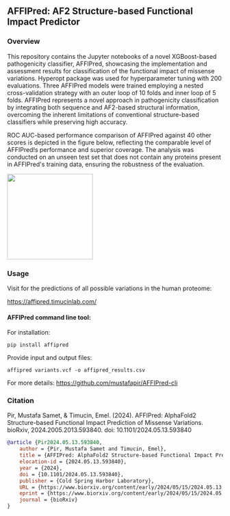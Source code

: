 ## AFFIPred: AF2 Structure-based Functional Impact Predictor
### Overview

This repository contains the Jupyter notebooks of a novel XGBoost-based pathogenicity classifier, AFFIPred, showcasing the implementation and assessment results for classification of the functional impact of missense variations. Hyperopt package was used for hyperparameter tuning with 200 evaluations. Three AFFIPred models were trained employing a nested cross-validation strategy with an outer loop of 10 folds and inner loop of 5 folds. AFFIPred represents a novel approach in pathogenicity classification by integrating both sequence and AF2-based structural information, overcoming the inherent limitations of conventional structure-based classifiers while preserving high accuracy.

ROC AUC-based performance comparison of AFFIPred against 40 other scores is depicted in the figure below, reflecting the comparable level of AFFIPred!s performance and superior coverage. The analysis was conducted on an unseen test set that does not contain any proteins present in AFFIPred's training data, ensuring the robustness of the evaluation.
 

<img src="https://github.com/favicon.ico](https://github.com/user-attachments/assets/cf78e5b8-e001-41a5-85e8-7912fded9475.png" width="200">


### Usage

Visit for the predictions of all possible variations in the human proteome:

https://affipred.timucinlab.com/

#### AFFIPred command line tool:

For installation:

```pip install affipred```

Provide input and output files:

```affipred variants.vcf -o affipred_results.csv```

For more details: https://github.com/mustafapir/AFFIPred-cli

### Citation

Pir, Mustafa Samet, & Timucin, Emel. (2024). AFFIPred: AlphaFold2 Structure-based Functional Impact Prediction of Missense Variations. bioRxiv, 2024.2005.2013.593840. doi: 10.1101/2024.05.13.593840

```bibtex
@article {Pir2024.05.13.593840,
	author = {Pir, Mustafa Samet and Timucin, Emel},
	title = {AFFIPred: AlphaFold2 Structure-based Functional Impact Prediction of Missense Variations},
	elocation-id = {2024.05.13.593840},
	year = {2024},
	doi = {10.1101/2024.05.13.593840},
	publisher = {Cold Spring Harbor Laboratory},
	URL = {https://www.biorxiv.org/content/early/2024/05/15/2024.05.13.593840},
	eprint = {https://www.biorxiv.org/content/early/2024/05/15/2024.05.13.593840.full.pdf},
	journal = {bioRxiv}
}
```
